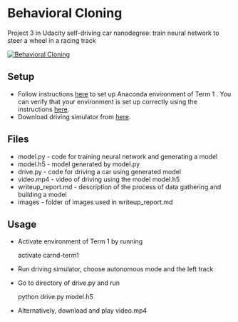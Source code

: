 # Behavioral Cloning
Project 3 in Udacity self-driving car nanodegree: train neural network to steer a wheel in a racing track

[![Behavioral Cloning](http://img.youtube.com/vi/1DZYtqPR0Iw/0.jpg)](https://youtu.be/1DZYtqPR0Iw "Behavioral Cloning")

## Setup

* Follow instructions [here](https://github.com/udacity/CarND-Term1-Starter-Kit/blob/master/doc/configure_via_anaconda.md) to set up Anaconda environment of Term 1 . You can verify that your environment is set up correctly using the instructions [here](https://github.com/udacity/CarND-Term1-Starter-Kit-Test).
* Download driving simulator from [here](https://classroom.udacity.com/nanodegrees/nd013/parts/fbf77062-5703-404e-b60c-95b78b2f3f9e/modules/6df7ae49-c61c-4bb2-a23e-6527e69209ec/lessons/46a70500-493e-4057-a78e-b3075933709d/concepts/1c9f7e68-3d2c-4313-9c8d-5a9ed42583dc).

## Files
* model.py - code for training neural network and generating a model
* model.h5 - model generated by model.py
* drive.py - code for driving a car using generated model
* video.mp4 - video of driving using the model model.h5
* writeup_report.md - description of the process of data gathering and building a model
* images - folder of images used in writeup_report.md

## Usage

* Activate environment of Term 1 by running

     activate carnd-term1

* Run driving simulator, choose autonomous mode and the left track
* Go to directory of drive.py and run 

     python drive.py model.h5

* Alternatively, download  and play video.mp4
 

